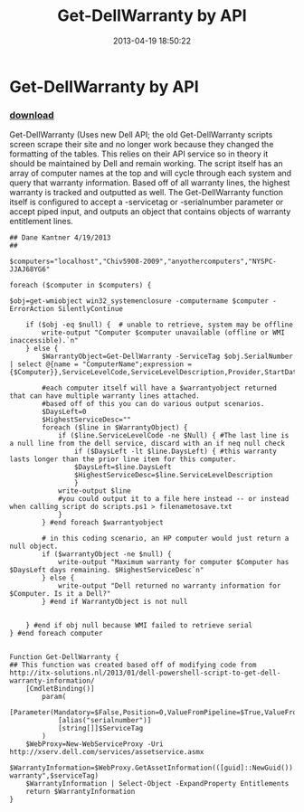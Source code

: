 ﻿---
pid:            4121
parent:         0
children:       
poster:         Dane Kantner
title:          Get-DellWarranty by API
date:           2013-04-19 18:50:22
description:    Get-DellWarranty (Uses new Dell API; the old Get-DellWarranty scripts screen scrape their site and no longer work because they changed the formatting of the tables. This relies on their API service so in theory it should be maintained by Dell and remain working. The script itself has an array of computer names at the top and will cycle through each system and query that warranty information. Based off of all warranty lines, the highest warranty is tracked and outputted as well.  The Get-DellWarranty function itself is configured to accept a -servicetag or -serialnumber parameter or accept piped input, and outputs an object that contains objects of warranty entitlement lines. 
format:         posh
---

# Get-DellWarranty by API

### [download](4121.ps1)  

Get-DellWarranty (Uses new Dell API; the old Get-DellWarranty scripts screen scrape their site and no longer work because they changed the formatting of the tables. This relies on their API service so in theory it should be maintained by Dell and remain working. The script itself has an array of computer names at the top and will cycle through each system and query that warranty information. Based off of all warranty lines, the highest warranty is tracked and outputted as well.  The Get-DellWarranty function itself is configured to accept a -servicetag or -serialnumber parameter or accept piped input, and outputs an object that contains objects of warranty entitlement lines. 

```posh
## Dane Kantner 4/19/2013
##

$computers="localhost","Chiv5908-2009","anyothercomputers","NYSPC-JJAJ68YG6"

foreach ($computer in $computers) {

$obj=get-wmiobject win32_systemenclosure -computername $computer -ErrorAction SilentlyContinue

    if ($obj -eq $null) {  # unable to retrieve, system may be offline
        write-output "Computer $computer unavailable (offline or WMI inaccessible).`n"
    } else {
        $WarrantyObject=Get-DellWarranty -ServiceTag $obj.SerialNumber | select @{name = "ComputerName";expression = {$Computer}},ServiceLevelCode,ServiceLevelDescription,Provider,StartDate,EndDate,DaysLeft,EntitlementType   

        #each computer itself will have a $warrantyobject returned that can have multiple warranty lines attached.
        #based off of this you can do various output scenarios. 
        $DaysLeft=0
        $HighestServiceDesc=""
        foreach ($line in $WarrantyObject) {
            if ($line.ServiceLevelCode -ne $Null) { #The last line is a null line from the dell service, discard with an if neq null check
                if ($DaysLeft -lt $line.DaysLeft) { #this warranty lasts longer than the prior line item for this computer.
                $DaysLeft=$line.DaysLeft
                $HighestServiceDesc=$line.ServiceLevelDescription
                }
            write-output $line
            #you could output it to a file here instead -- or instead when calling script do scripts.ps1 > filenametosave.txt
            }
        } #end foreach $warrantyobject
        
        # in this coding scenario, an HP computer would just return a null object.
        if ($warrantyObject -ne $null) { 
            write-output "Maximum warranty for computer $Computer has $DaysLeft days remaining. $HighestServiceDesc`n"
        } else {
            write-output "Dell returned no warranty information for $Computer. Is it a Dell?"   
        } #end if WarrantyObject is not null
       
      
    } #end if obj null because WMI failed to retrieve serial
} #end foreach computer


Function Get-DellWarranty {
## This function was created based off of modifying code from http://itx-solutions.nl/2013/01/dell-powershell-script-to-get-dell-warranty-information/
    [CmdletBinding()]
        param(
            [Parameter(Mandatory=$False,Position=0,ValueFromPipeline=$True,ValueFromPipelineByPropertyName=$True)]
            [alias("serialnumber")]
            [string[]]$ServiceTag
        )
    $WebProxy=New-WebServiceProxy -Uri http://xserv.dell.com/services/assetservice.asmx
    $WarrantyInformation=$WebProxy.GetAssetInformation(([guid]::NewGuid()).Guid,"Dell warranty",$serviceTag)
    $WarrantyInformation | Select-Object -ExpandProperty Entitlements
    return $WarrantyInformation
}
```
